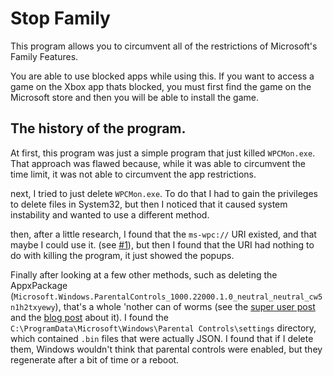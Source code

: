 # Stop Family

This program allows you to circumvent all of the restrictions of Microsoft's Family Features.

You are able to use blocked apps while using this.
If you want to access a game on the Xbox app thats blocked, you must first find the game on the Microsoft store
and then you will be able to install the game.

## The history of the program.

At first, this program was just a simple program that just killed `WPCMon.exe`.
That approach was flawed because, while it was able to circumvent the time limit,
it was not able to circumvent the app restrictions.

next, I tried to just delete `WPCMon.exe`. To do that I had to gain the privileges to delete files in System32, but then I noticed that it caused system instability and wanted to use a different method.

then, after a little research, I found that the `ms-wpc://` URI existed, and that maybe I could use it. (see [#1](https://github.com/TheBotlyNoob/Stop-Family/issues/1)), but then I found that the URI had nothing to do with killing the program, it just showed the popups.

Finally after looking at a few other methods, such as deleting the AppxPackage (`Microsoft.Windows.ParentalControls_1000.22000.1.0_neutral_neutral_cw5n1h2txyewy`), that's a whole 'nother can of worms (see the [super user post](https://superuser.com/questions/1115801/unable-to-uninstall-universal-apps-through-powershell) and the [blog post](https://www.winhelponline.com/blog/error-0x80073cfa-uninstall-app-removal-failed/) about it). I found the `C:\ProgramData\Microsoft\Windows\Parental Controls\settings` directory, which contained `.bin` files that were actually JSON. I found that if I delete them, Windows wouldn't think that parental controls were enabled, but they regenerate after a bit of time or a reboot.
